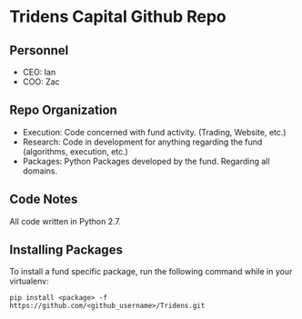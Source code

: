 # Tridens Capital Github Repo

## Personnel

* CEO: Ian
* COO: Zac

## Repo Organization

* Execution: Code concerned with fund activity. (Trading, Website, etc.)
* Research: Code in development for anything regarding the fund (algorithms, execution, etc.)
* Packages: Python Packages developed by the fund. Regarding all domains.

## Code Notes

All code written in Python 2.7.

## Installing Packages

To install a fund specific package, run the following command while in your virtualenv:

```
pip install <package> -f https://github.com/<github_username>/Tridens.git
```
